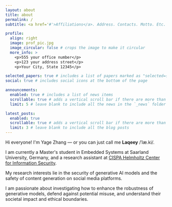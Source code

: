 ```yaml
---
layout: about
title: about
permalink: /
subtitle: <a href='#'>Affiliations</a>. Address. Contacts. Motto. Etc.

profile:
  align: right
  image: prof_pic.jpg
  image_circular: false # crops the image to make it circular
  more_info: >
    <p>555 your office number</p>
    <p>123 your address street</p>
    <p>Your City, State 12345</p>

selected_papers: true # includes a list of papers marked as "selected={true}"
social: true # includes social icons at the bottom of the page

announcements:
  enabled: true # includes a list of news items
  scrollable: true # adds a vertical scroll bar if there are more than 3 news items
  limit: 5 # leave blank to include all the news in the `_news` folder

latest_posts:
  enabled: true
  scrollable: true # adds a vertical scroll bar if there are more than 3 new posts items
  limit: 3 # leave blank to include all the blog posts
---
```


Hi everyone! I'm Yage Zhang — or you can just call me **Laqeey** /ˈlæ.ki/.

I am currently a Master's student in Embedded Systems at Saarland University, Germany, and a research assistant at [CISPA Helmholtz Center for Information Security](https://cispa.de/de/people/c02yazh).

My research interests lie in the security of generative AI models and the safety of content generation on social media platforms.

I am passionate about investigating how to enhance the robustness of generative models, defend against potential misuse, and understand their societal impact and ethical boundaries.
